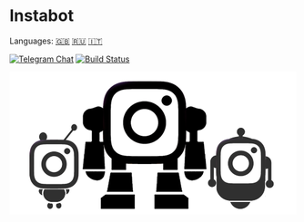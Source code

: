 # Instabot

Languages: [🇬🇧](/docs/en/README.md) [🇷🇺](/docs/ru/README.md) [:it:](/docs/it/README.md)

[![Telegram Chat](https://img.shields.io/badge/chat%20on-Telegram-blue.svg)](https://t.me/instabotproject)
[![Build Status](https://travis-ci.org/instagrambot/instabot.svg?branch=master)](https://travis-ci.org/instagrambot/instabot)

![Instabot is better than other open-source bots!](/docs/img/tag%20instabot.png "Instabot is better than other open-source bots!")

